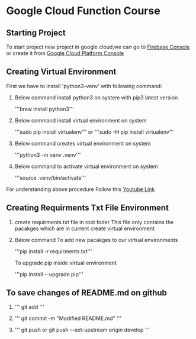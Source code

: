 # Google Cloud Function Course

## Starting Project

To start project new project in google cloud,we can go to [Firebase Console](https://console.firebase.google.com) or create it from [Google Cloud Platform Console](https://console.cloud.google.com)

## Creating Virtual Environment

First we have to install 'python3-venv' with following command:

1. Below command install python3 on system with pip3 latest version

   '''brew install python3'''

2. Below command install virtual environment on system

   '''sudo pip install virtualenv'''
   or
   '''sudo -H pip install virtualenv'''

3. Below command creates virtual environment on system

   '''python3 -m venv .venv'''

4. Below command to activate virtual environment on system

   '''source .venv/bin/activate'''

For understanding above procedure Follow this [Youtube Link](https://youtu.be/kz4gbWNO1cw)

## Creating Requirments Txt File Environment

1. create requirments.txt file in root foder
   This file only contains the pacakges which are in current create virtual environment
2. Below command To add new pacakges to our virtual environments

   '''pip install -r requirments.txt'''

   To upgrade pip inside virtual environment

   '''pip install --upgrade pip'''

## To save changes of README.md on github

1. ''' git add '''

2. ''' git commit -m "Modified README.md" '''

3. ''' git push or git push --set-upstream origin develop '''
